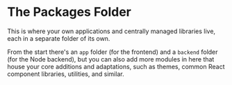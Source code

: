 # The Packages Folder

This is where your own applications and centrally managed libraries live, each
in a separate folder of its own.

From the start there's an `app` folder (for the frontend) and a `backend` folder
(for the Node backend), but you can also add more modules in here that house
your core additions and adaptations, such as themes, common React component
libraries, utilities, and similar.
